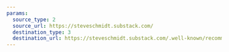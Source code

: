 ```yaml
---
params:
  source_type: 2
  source_url: https://steveschmidt.substack.com/
  destination_type: 3
  destination_url: https://steveschmidt.substack.com/.well-known/recommendations.opml
---
```

